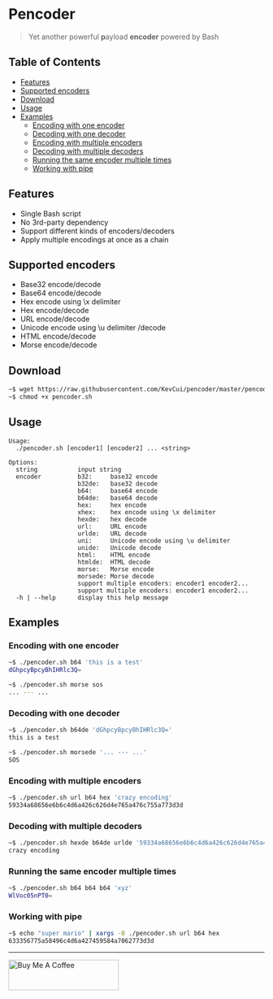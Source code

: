 # Pencoder

> Yet another powerful **p**ayload **encoder** powered by Bash

## Table of Contents

- [Features](#features)
- [Supported encoders](#supported-encoders)
- [Download](#download)
- [Usage](#usage)
- [Examples](#examples)
  - [Encoding with one encoder](#encoding-with-one-encoder)
  - [Decoding with one decoder](#decoding-with-one-decoder)
  - [Encoding with multiple encoders](#encoding-with-multiple-encoders)
  - [Decoding with multiple decoders](#decoding-with-multiple-decoders)
  - [Running the same encoder multiple times](#running-the-same-encoder-multiple-times)
  - [Working with pipe](#working-with-pipe)

## Features

- Single Bash script
- No 3rd-party dependency
- Support different kinds of encoders/decoders
- Apply multiple encodings at once as a chain

## Supported encoders

- Base32 encode/decode
- Base64 encode/decode
- Hex encode using \x delimiter
- Hex encode/decode
- URL encode/decode
- Unicode encode using \u delimiter /decode
- HTML encode/decode
- Morse encode/decode

## Download

```bash
~$ wget https://raw.githubusercontent.com/KevCui/pencoder/master/pencoder.sh
~$ chmod +x pencoder.sh
```

## Usage

```
Usage:
  ./pencoder.sh [encoder1] [encoder2] ... <string>

Options:
  string           input string
  encoder          b32:     base32 encode
                   b32de:   base32 decode
                   b64:     base64 encode
                   b64de:   base64 decode
                   hex:     hex encode
                   xhex:    hex encode using \x delimiter
                   hexde:   hex decode
                   url:     URL encode
                   urlde:   URL decode
                   uni:     Unicode encode using \u delimiter
                   unide:   Unicode decode
                   html:    HTML encode
                   htmlde:  HTML decode
                   morse:   Morse encode
                   morsede: Morse decode
                   support multiple encoders: encoder1 encoder2...
                   support multiple encoders: encoder1 encoder2...
  -h | --help      display this help message
```

## Examples

### Encoding with one encoder

```bash
~$ ./pencoder.sh b64 'this is a test'
dGhpcyBpcyBhIHRlc3Q=
```

```bash
~$ ./pencoder.sh morse sos
... --- ...
```

### Decoding with one decoder

```bash
~$ ./pencoder.sh b64de 'dGhpcyBpcyBhIHRlc3Q='
this is a test
```

```bash
~$ ./pencoder.sh morsede '... --- ...'
SOS
```

### Encoding with multiple encoders

```bash
~$ ./pencoder.sh url b64 hex 'crazy encoding'
59334a68656e6b6c4d6a426c626d4e765a476c755a773d3d
```

### Decoding with multiple decoders

```bash
~$ ./pencoder.sh hexde b64de urlde '59334a68656e6b6c4d6a426c626d4e765a476c755a773d3d'
crazy encoding
```

### Running the same encoder multiple times

```bash
~$ ./pencoder.sh b64 b64 b64 'xyz'
WlVoc05nPT0=
```

### Working with pipe

```bash
~$ echo "super mario" | xargs -0 ./pencoder.sh url b64 hex
633356775a58496c4d6a427459584a7062773d3d
```

---

<a href="https://www.buymeacoffee.com/kevcui" target="_blank"><img src="https://cdn.buymeacoffee.com/buttons/v2/default-orange.png" alt="Buy Me A Coffee" height="60px" width="217px"></a>
